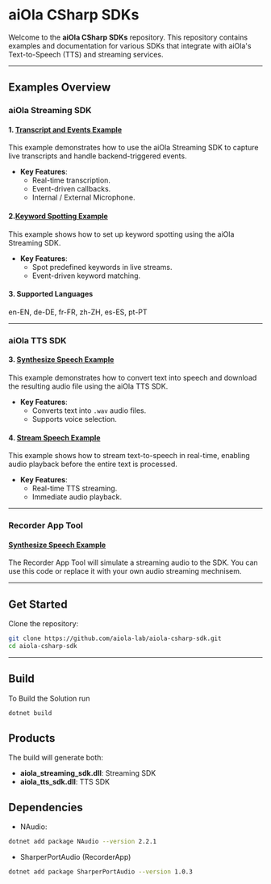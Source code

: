 # aiOla CSharp SDKs

Welcome to the **aiOla CSharp SDKs** repository. This repository contains examples and documentation for various SDKs that integrate with aiOla's Text-to-Speech (TTS) and streaming services.

---

## Examples Overview

### aiOla Streaming SDK

#### 1. [Transcript and Events Example](https://github.com/aiola-lab/aiola-csharp-sdk/tree/main/examples/transcript_events_example/README.md)
This example demonstrates how to use the aiOla Streaming SDK to capture live transcripts and handle backend-triggered events.

- **Key Features**:
  - Real-time transcription.
  - Event-driven callbacks.
  - Internal / External Microphone.

#### 2.[Keyword Spotting Example](https://github.com/aiola-lab/aiola-csharp-sdk/tree/main/examples/keywords_spotting_example/README.md)

This example shows how to set up keyword spotting using the aiOla Streaming SDK.

- **Key Features**:
  - Spot predefined keywords in live streams.
  - Event-driven keyword matching.
 
#### 3. Supported Languages 
 en-EN, de-DE, fr-FR, zh-ZH, es-ES, pt-PT

---

### aiOla TTS SDK

#### 3. [Synthesize Speech Example](https://github.com/aiola-lab/aiola-csharp-sdk/tree/main/examples/synthesizeSpeech_example/README.md)
This example demonstrates how to convert text into speech and download the resulting audio file using the aiOla TTS SDK.

- **Key Features**:
  - Converts text into `.wav` audio files.
  - Supports voice selection.

#### 4. [Stream Speech Example](https://github.com/aiola-lab/aiola-csharp-sdk/tree/main/examples/streamSpeech_example/README.md)
This example shows how to stream text-to-speech in real-time, enabling audio playback before the entire text is processed.

- **Key Features**:
  - Real-time TTS streaming.
  - Immediate audio playback.

---

### Recorder App Tool

#### [Synthesize Speech Example](https://github.com/aiola-lab/aiola-csharp-sdk/tree/main/examples/utils/recorder)
The Recorder App Tool will simulate a streaming audio to the SDK. You can use this code or replace it with your own audio streaming mechnisem.

---

## Get Started

Clone the repository:
```bash
git clone https://github.com/aiola-lab/aiola-csharp-sdk.git
cd aiola-csharp-sdk
```

---

## Build 

To Build the Solution run
```bash
dotnet build
```

## Products 

The build will generate both:
- **aiola_streaming_sdk.dll**: Streaming SDK
- **aiola_tts_sdk.dll**: TTS SDK

## Dependencies

- NAudio: 
```bash
dotnet add package NAudio --version 2.2.1
```
- SharperPortAudio (RecorderApp)
```bash
dotnet add package SharperPortAudio --version 1.0.3
```